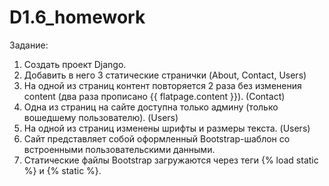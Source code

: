 # D1.6_homework
<p>Задание:</p>
<ol>
<li>Создать проект Django.</li>
<li>Добавить в него 3 статические странички (About, Contact, Users)</li>
<li>На одной из страниц контент повторяется 2 раза без изменения content (два раза прописано {{ flatpage.content }}). (Contact)</li>
<li>Одна из страниц на сайте доступна только админу (только вошедшему пользователю). (Users)</li>
<li>На одной из страниц изменены шрифты и размеры текста. (Users)</li>
<li>Сайт представляет собой оформленный Bootstrap-шаблон со встроенными пользовательскими данными.</li>
<li>Статические файлы Bootstrap загружаются через теги {% load static %} и {% static %}.</li>
</ol>

